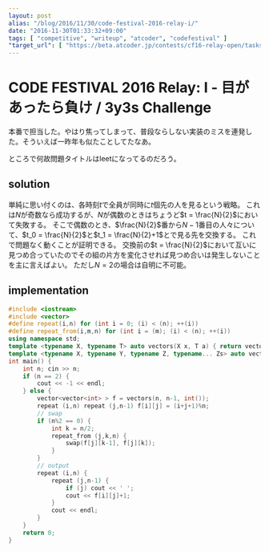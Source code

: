 ```yaml
---
layout: post
alias: "/blog/2016/11/30/code-festival-2016-relay-i/"
date: "2016-11-30T01:33:32+09:00"
tags: [ "competitive", "writeup", "atcoder", "codefestival" ]
"target_url": [ "https://beta.atcoder.jp/contests/cf16-relay-open/tasks/relay_i" ]
---
```


# CODE FESTIVAL 2016 Relay: I - 目があったら負け / 3y3s Challenge

本番で担当した。やはり焦ってしまって、普段ならしない実装のミスを連発した。そういえば一昨年も似たことしてたなあ。

ところで何故問題タイトルはleetになってるのだろう。

## solution

単純に思い付くのは、各時刻$t$で全員が同時に$t$個先の人を見るという戦略。
これは$N$が奇数なら成功するが、$N$が偶数のときはちょうど$t = \frac{N}{2}$において失敗する。
そこで偶数のとき、$\frac{N}{2}$番から$N-1$番目の人々について、$t_0 = \frac{N}{2}$と$t_1 = \frac{N}{2}+1$とで見る先を交換する。
これで問題なく動くことが証明できる。
交換前の$t = \frac{N}{2}$において互いに見つめ合っていたのでその組の片方を変化させれば見つめ合いは発生しないことを主に言えばよい。
ただし$N = 2$の場合は自明に不可能。

## implementation

``` c++
#include <iostream>
#include <vector>
#define repeat(i,n) for (int i = 0; (i) < (n); ++(i))
#define repeat_from(i,m,n) for (int i = (m); (i) < (n); ++(i))
using namespace std;
template <typename X, typename T> auto vectors(X x, T a) { return vector<T>(x, a); }
template <typename X, typename Y, typename Z, typename... Zs> auto vectors(X x, Y y, Z z, Zs... zs) { auto cont = vectors(y, z, zs...); return vector<decltype(cont)>(x, cont); }
int main() {
    int n; cin >> n;
    if (n == 2) {
        cout << -1 << endl;
    } else {
        vector<vector<int> > f = vectors(n, n-1, int());
        repeat (i,n) repeat (j,n-1) f[i][j] = (i+j+1)%n;
        // swap
        if (n%2 == 0) {
            int k = n/2;
            repeat_from (j,k,n) {
                swap(f[j][k-1], f[j][k]);
            }
        }
        // output
        repeat (i,n) {
            repeat (j,n-1) {
                if (j) cout << ' ';
                cout << f[i][j]+1;
            }
            cout << endl;
        }
    }
    return 0;
}
```
